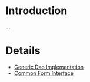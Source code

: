 # Introduction #

...


# Details #

  * [Generic Dao Implementation](Coredoc.md)
  * [Common Form Interface](UIInterface.md)